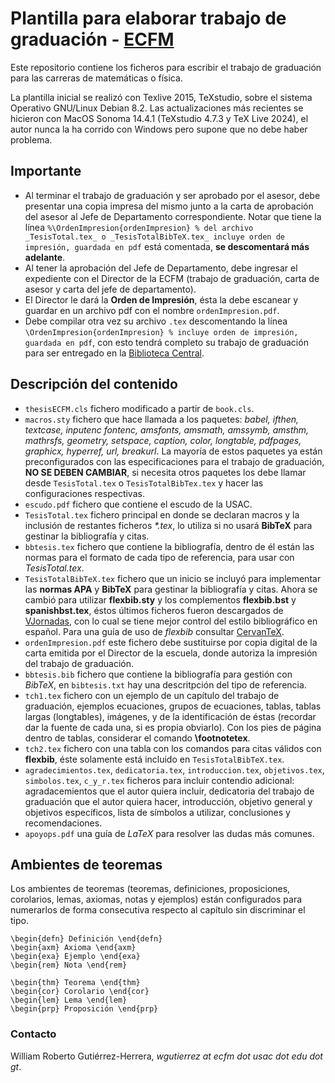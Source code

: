 # Plantilla para elaborar trabajo de graduación - [ECFM](https://ecfm.usac.edu.gt/)

Este repositorio contiene los ficheros para escribir el trabajo de graduación para las carreras de matemáticas o física.

La plantilla inicial se realizó con Texlive 2015, TeXstudio, sobre el sistema Operativo GNU/Linux Debian 8.2. Las actualizaciones más recientes se hicieron con MacOS Sonoma 14.4.1 (TeXstudio 4.7.3 y TeX Live 2024), el autor nunca la ha corrido con Windows pero supone que no debe haber problema.

## Importante

- Al terminar el trabajo de graduación y ser aprobado por el asesor, debe presentar una copia impresa del mismo junto a la carta de aprobación del asesor al Jefe de Departamento correspondiente. Notar que tiene la línea `%\OrdenImpresion{ordenImpresion} % del archivo _TesisTotal.tex_ o _TesisTotalBibTeX.tex_ incluye orden de impresión, guardada en pdf` está comentada, **se descomentará más adelante**.
- Al tener la aprobación del Jefe de Departamento, debe ingresar el expediente con el Director de la ECFM (trabajo de graduación, carta de asesor y carta del jefe de departamento).
- El Director le dará la **Orden de Impresión**, ésta la debe escanear y guardar en un archivo pdf con el nombre `ordenImpresion.pdf`.
- Debe compilar otra vez su archivo `.tex` descomentando la línea `\OrdenImpresion{ordenImpresion} % incluye orden de impresión, guardada en pdf`, con esto tendrá completo su trabajo de graduación para ser entregado en la [Biblioteca Central](http://www.biblioteca.usac.edu.gt/biblioteca2023/tesis.html).

## Descripción del contenido

- `thesisECFM.cls` fichero modificado a partir de `book.cls`.
- `macros.sty` fichero que hace llamada a los paquetes: _babel, ifthen, textcase, inputenc fontenc, amsfonts, amsmath, amssymb, amsthm, mathrsfs, geometry, setspace, caption, color, longtable, pdfpages, graphicx, hyperref, url, breakurl_. La mayoría de estos paquetes ya están preconfigurados con las especificaciones para el trabajo de graduación, **NO SE DEBEN CAMBIAR**, si necesita otros paquetes los debe llamar desde `TesisTotal.tex` o `TesisTotalBibTex.tex` y hacer las configuraciones respectivas.
- `escudo.pdf` fichero que contiene el escudo de la USAC.
- `TesisTotal.tex` fichero principal en donde se declaran macros y la inclusión de restantes ficheros _*.tex_, lo utiliza si no usará **BibTeX** para gestinar la bibliografía y citas.
- `bbtesis.tex` fichero que contiene la bibliografía, dentro de él están las normas para el formato de cada tipo de referencia, para usar con _TesisTotal.tex_.
- `TesisTotalBibTeX.tex` fichero que un inicio se incluyó para implementar las **normas APA** y **BibTeX** para gestinar la bibliografía y citas. Ahora se cambió para utilizar **flexbib.sty** y los complementos **flexbib.bst** y **spanishbst.tex**, éstos últimos ficheros fueron descargados de [VJornadas](https://github.com/JornadasR/VJornadas), con lo cual se tiene mejor control del estilo bibliográfico en español. Para una guía de uso de _flexbib_ consultar [CervanTeX](http://www.cervantex.es/files/cervantex/texemplares6.pdf).
- `ordenImpresion.pdf` este fichero debe sustituirse por copia digital de la carta emitida por el Director de la escuela, donde autoriza la impresión del trabajo de graduación.
- `bbtesis.bib` fichero que contiene la bibliografía para gestión con _BibTeX_, en `bibtesis.txt` hay una descritpción del tipo de referencia.
- `tch1.tex` fichero con un ejemplo de un capítulo del trabajo de graduación, ejemplos ecuaciones, grupos de ecuaciones, tablas, tablas largas (longtables), imágenes, y de la identificación de éstas (recordar dar la fuente de cada una, si es propia obviarlo). Con los pies de página dentro de tablas, considerar el comando **\footnotetex**.
- `tch2.tex` fichero con una tabla con los comandos para citas válidos con **flexbib**, éste solamente está incluido en `TesisTotalBibTeX.tex`.
- `agradecimientos.tex`, `dedicatoria.tex`, `introduccion.tex`, `objetivos.tex`, `simbolos.tex`, `c_y_r.tex` ficheros para incluir contendio adicional: agradacemientos que el autor quiera incluir, dedicatoria del trabajo de graduación que el autor quiera hacer, introducción, objetivo general y objetivos específicos, lista de símbolos a utilizar, conclusiones y recomendaciones.
- `apoyops.pdf` una guía de _LaTeX_ para resolver las dudas más comunes.

## Ambientes de teoremas
Los ambientes de teoremas (teoremas, definiciones, proposiciones, corolarios, lemas, axiomas, notas y ejemplos) están configurados para numerarlos de forma consecutiva respecto al capítulo sin discriminar el tipo.

```
\begin{defn} Definición \end{defn}
\begin{axm} Axioma \end{axm}
\begin{exa} Ejemplo \end{exa}
\begin{rem} Nota \end{rem}

\begin{thm} Teorema \end{thm}
\begin{cor} Corolario \end{cor}
\begin{lem} Lema \end{lem}
\begin{prp} Proposición \end{prp}
```

### Contacto

William Roberto Gutiérrez-Herrera, _wgutierrez at ecfm dot usac dot edu dot gt_.
